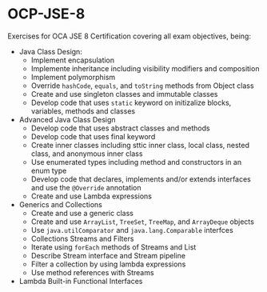 # OCP-JSE-8
Exercises for OCA JSE 8 Certification covering all exam objectives, being:
 - Java Class Design:
   - Implement encapsulation
   - Implemente inheritance including visibility modifiers and composition
   - Implement polymorphism
   - Override `hashCode`, `equals`, and `toString` methods from Object class
   - Create and use singleton classes and immutable classes
   - Develop code that uses `static` keyword on initizalize blocks, variables, methods and classes
 - Advanced Java Class Design
   - Develop code that uses abstract classes and methods
   - Develop code that uses final keyword
   - Create inner classes including sttic inner class, local class, nested class, and anonymous inner class
   - Use enumerated types including method and constructors in an enum type
   - Develop code that declares, implements and/or extends interfaces and use the `@Override` annotation
   - Create and use Lambda expressions
 - Generics and Collections
   - Create and use a generic class
   - Create and use `ArrayList`, `TreeSet`, `TreeMap`, and `ArrayDeque` objects
   - Use `java.utilComparator` and `java.lang.Comparable` interfces
   - Collections Streams and Filters
   - Iterate using `forEach` methods of Streams and List
   - Describe Stream interface and Stream pipeline
   - Filter a collection by using lambda expressions
   - Use method references with Streams
 - Lambda Built-in Functional Interfaces
 
